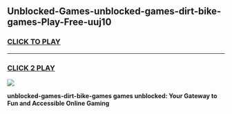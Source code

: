 
## Unblocked-Games-unblocked-games-dirt-bike-games-Play-Free-uuj10
<h3>
<a href="https://premium76.site?title=unblocked-games-dirt-bike-games&ref=18A">CLICK TO PLAY</a></h3>
<hr>

<h3>
<a href="https://premium76.site?title=unblocked-games-dirt-bike-games&ref=18A">CLICK 2 PLAY</a>
  
</h3>

<a href="https://premium76.site?title=unblocked-games-dirt-bike-games&ref=18A"><img src="https://clearcache.store/games.png"></a>


**unblocked-games-dirt-bike-games games unblocked: Your Gateway to Fun and Accessible Online Gaming**
